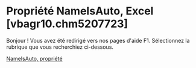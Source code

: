 
# Propriété NameIsAuto, Excel [vbagr10.chm5207723]

Bonjour ! Vous avez été redirigé vers nos pages d'aide F1. Sélectionnez la rubrique que vous recherchiez ci-dessous.

[NameIsAuto, propriété](http://msdn.microsoft.com/library/92a06cde-f3fc-cc5b-9af9-0ec9545b90a8%28Office.15%29.aspx)
